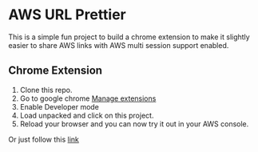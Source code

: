 # AWS URL Prettier

This is a simple fun project to build a chrome extension to make it slightly easier to share AWS links with AWS multi session support enabled. 

## Chrome Extension
1. Clone this repo.
2. Go to google chrome [Manage extensions](chrome://extensions/)
3. Enable Developer mode
4. Load unpacked and click on this project.
5. Reload your browser and you can now try it out in your AWS console.

Or just follow this [link](https://developer.chrome.com/docs/extensions/get-started/tutorial/hello-world#load-unpacked)
